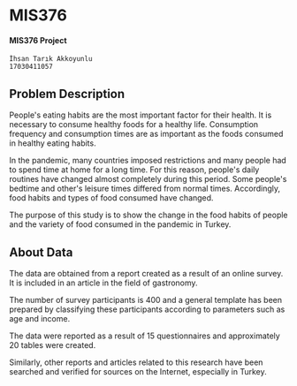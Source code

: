 # MIS376
#### MIS376 Project

```
İhsan Tarık Akkoyunlu
17030411057
```

## Problem Description


People's eating habits are the most important factor for their health. It is necessary to consume healthy foods for a healthy life. Consumption frequency and consumption times are as important as the foods consumed in healthy eating habits. 

In the pandemic, many countries imposed restrictions and many people had to spend time at home for a long time. For this reason, people's daily routines have changed almost completely during this period. Some people's bedtime and other's leisure times differed from normal times. Accordingly, food habits and types of food consumed have changed.

The purpose of this study is to show the change in the food habits of people and the variety of food consumed in the pandemic in Turkey.


## About Data


The data are obtained from a report created as a result of an online survey. It is included in an article in the field of gastronomy. 

The number of survey participants is 400 and a general template has been prepared by classifying these participants according to parameters such as age and income.

The data were reported as a result of 15 questionnaires and approximately 20 tables were created. 

Similarly, other reports and articles related to this research have been searched and verified for sources on the Internet, especially in Turkey.
